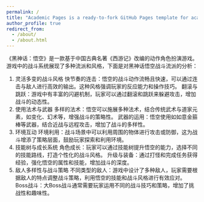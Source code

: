 ```yaml
---
permalink: /
title: "Academic Pages is a ready-to-fork GitHub Pages template for academic personal websites"
author_profile: true
redirect_from: 
  - /about/
  - /about.html
---
```


《黑神话：悟空》是一款基于中国古典名著《西游记》改编的动作角色扮演游戏。游戏中的战斗系统展现了多种流派和风格，下面是对黑神话悟空战斗流派的分析：

1. 灵活多变的战斗风格
快节奏的连击：悟空的战斗动作流畅且快速，可以通过连击与敌人进行高效的输出。这种风格强调玩家的反应能力和操作技巧。
翻滚与跳跃：游戏中有丰富的闪避机制，玩家可以通过翻滚和跳跃来躲避攻击，增加战斗的动态性。
2. 使用法术与武器
多样的法术：悟空可以施展多种法术，结合传统武术与道家元素，如变化、幻术等，增强战斗的策略性。
武器的运用：悟空使用如如意金箍棒等武器，结合近战与远程攻击，增加了战斗的多样性。
3. 环境互动
环境利用：战斗场景中可以利用周围的物体进行攻击或防御，这为战斗增添了策略层面，鼓励玩家探索和利用环境。
4. 技能树与成长系统
角色成长：玩家可以通过技能树提升悟空的能力，选择不同的技能路线，打造个性化的战斗风格。
升级与装备：通过打怪和完成任务获得经验，强化悟空的属性和技能，增加战斗的深度。
5. 敌人多样性与战斗策略
不同类型的敌人：游戏中设计了多种敌人，玩家需要根据敌人的特点调整战斗策略，利用悟空的技能和战斗风格进行有效应对。
Boss战斗：大Boss战斗通常需要玩家运用不同的战斗技巧和策略，增加了挑战性和趣味性。

